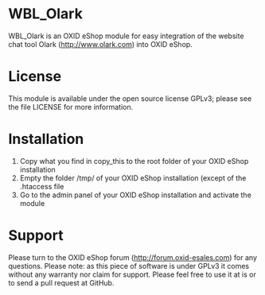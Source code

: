 WBL_Olark
=========
WBL_Olark is an OXID eShop module for easy integration of the website chat tool Olark (http://www.olark.com) into OXID eShop.

License
=======
This module is available under the open source license GPLv3; please see the file LICENSE for more information.

Installation
============
1. Copy what you find in copy_this to the root folder of your OXID eShop installation
2. Empty the folder /tmp/ of your OXID eShop installation (except of the .htaccess file
3. Go to the admin panel of your OXID eShop installation and activate the module

Support
=======
Please turn to the OXID eShop forum (http://forum.oxid-esales.com) for any questions. Please note: as this piece of software is under GPLv3 it comes without any warranty nor claim for support. Please feel free to use it at is or to send a pull request at GitHub.